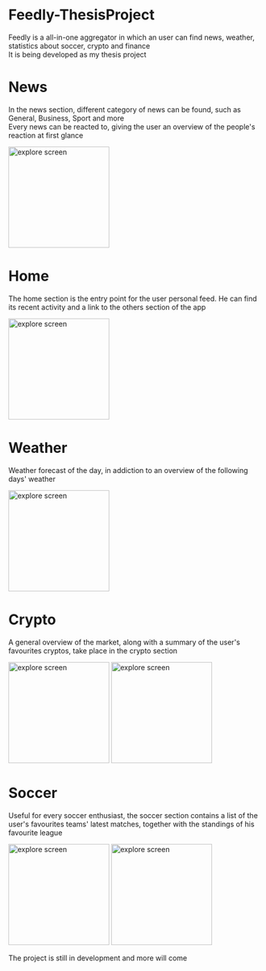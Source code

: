 # Feedly-ThesisProject

Feedly is a all-in-one aggregator in which an user can find news, weather, statistics about soccer, crypto and finance </br>
It is being developed as my thesis project

# News
In the news section, different category of news can be found, such as General, Business, Sport and more </br>
Every news can be reacted to, giving the user an overview of the people's reaction at first glance

<img src="https://user-images.githubusercontent.com/61116733/175319664-1fa186f4-f760-4868-810a-901861cb3b44.png" alt="explore screen" width="200"/>


# Home
The home section is the entry point for the user personal feed. He can find its recent activity and a link to the others section of the app

<img src="https://user-images.githubusercontent.com/61116733/175323098-c4d82576-fb96-4830-a293-f7621d98dd16.png" alt="explore screen" width="200"/>


# Weather
Weather forecast of the day, in addiction to an overview of the following days' weather

<img src="https://user-images.githubusercontent.com/61116733/175320993-33ca8b14-bac4-4bdc-b0bf-9a321d9899f3.png" alt="explore screen" width="200"/>


# Crypto
A general overview of the market, along with a summary of the user's favourites cryptos, take place in the crypto section

<div style="position: inline;">
<img src="https://user-images.githubusercontent.com/61116733/175321339-1a1dae25-ad54-49b4-9173-dce13d76df1e.png" alt="explore screen" width="200"/>
<img src="https://user-images.githubusercontent.com/61116733/175321352-055ca18c-6a8a-4b43-801c-0ced8415967d.png" alt="explore screen" width="200"/>
</div>


# Soccer
Useful for every soccer enthusiast, the soccer section contains a list of the user's favourites teams' latest matches, together with the standings of his favourite league

<div style="position: inline;">
<img src="https://user-images.githubusercontent.com/61116733/175321900-79505c6c-aedf-4dee-ad1f-87b54eb79f8d.png" alt="explore screen" width="200"/>
<img src="https://user-images.githubusercontent.com/61116733/175321904-a5f87ede-4895-463a-8d4d-819b1f81439e.png" alt="explore screen" width="200"/>
</div>


The project is still in development and more will come


